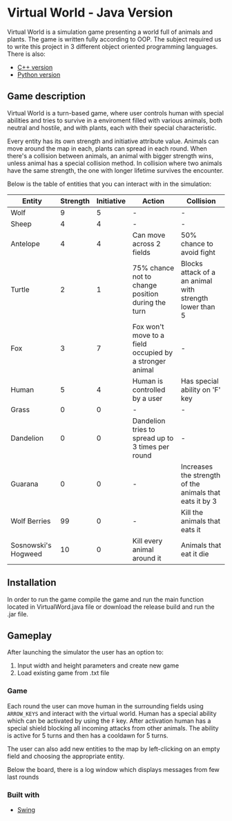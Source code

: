 # Virtual World - Java Version

Virtual World is a simulation game presenting a world full of animals and plants. The game is written fully according to OOP. The subject required us to write this project in 3 different object oriented programming languages.
There is also:

- [C++ version](https://github.com/kyrczak/virtual-world-cpp)
- [Python version](https://github.com/kyrczak/virtual-world-python)

## Game description
Virtual World is a turn-based game, where user controls human with special abilities and tries to survive in a enviroment
filled with various animals, both neutral and hostile, and with plants, each with their special characteristic.

Every entity has its own strength and initiative attribute value. Animals can move around the map in each, plants can spread 
in each round. When there's a collision between animals, an animal with bigger strength wins, unless animal has a 
special collision method. In collision where two animals have the same strength, the one with longer lifetime survives
 the encounter.

Below is the table of entities that you can interact with in the simulation:

| Entity              | Strength | Initiative | Action                                                  | Collision                                               |
|---------------------|----------|------------|---------------------------------------------------------|---------------------------------------------------------|
| Wolf                | 9        | 5          | -                                                       | -                                                       |
| Sheep               | 4        | 4          | -                                                       | -                                                       |
| Antelope            | 4        | 4          | Can move across 2 fields                                | 50% chance to avoid fight                               |
| Turtle              | 2        | 1          | 75% chance not to change position during the turn       | Blocks attack of a an animal with strength lower than 5 |
| Fox                 | 3        | 7          | Fox won't move to a field occupied by a stronger animal | -                                                       |
| Human               | 5        | 4          | Human is controlled by a user                           | Has special ability on 'F' key                          |
| Grass               | 0        | 0          | -                                                       | -                                                       |
| Dandelion           | 0        | 0          | Dandelion tries to spread up to 3 times per round       | -                                                       |
| Guarana             | 0        | 0          | -                                                       | Increases the strength of the animals that eats it by 3 |
| Wolf Berries        | 99       | 0          | -                                                       | Kill the animals that eats it                           |
| Sosnowski's Hogweed | 10       | 0          | Kill every animal around it                             | Animals that eat it die                                 |

## Installation
In order to run the game compile the game and run the main function located in VirtualWord.java file or download 
the release build and run the .jar file.

## Gameplay
After launching the simulator the user has an option to:
1. Input width and height parameters and create new game
2. Load existing game from .txt file

### Game
Each round the user can move human in the surrounding fields using `ARROW_KEYS` and interact with the virtual world. 
Human has a special ability which can be activated by using the `F` key. After activation human has a special shield 
blocking all incoming attacks from other animals. The ability is active for 5 turns and then has a cooldawn for 5 turns.

The user can also add new entities to the map by left-clicking on an empty field and choosing the appropriate entity.

Below the board, there is a log window which displays messages from few last rounds
### Built with
- [Swing](https://docs.oracle.com/javase/8/docs/api/index.html?javax/swing/package-summary.html)
